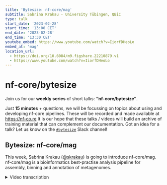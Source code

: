 ```yaml
---
title: 'Bytesize: nf-core/mag'
subtitle: Sabrina Krakau - University Tübingen, QBiC
type: talk
start_date: '2023-02-28'
start_time: '13:00 CET'
end_date: '2023-02-28'
end_time: '13:30 CET'
youtube_embed: https://www.youtube.com/watch?v=IiorfDHeoLo
embed_at: 'mag'
location_url:
  - https://doi.org/10.6084/m9.figshare.22210879.v1
  - https://www.youtube.com/watch?v=IiorfDHeoLo
---
```


# nf-core/bytesize

Join us for our **weekly series** of short talks: **“nf-core/bytesize”**.

Just **15 minutes** + questions, we will be focussing on topics about using and developing nf-core pipelines.
These will be recorded and made available at <https://nf-co.re>
It is our hope that these talks / videos will build an archive of training material that can complement our documentation. Got an idea for a talk? Let us know on the [`#bytesize`](https://nfcore.slack.com/channels/bytesize) Slack channel!

## Bytesize: nf-core/mag

This week, Sabrina Krakau ([@skrakau](https://github.com/skrakau)) is going to introduce nf-core/mag. nf-core/mag is a bioinformatics best-practise analysis pipeline for assembly, binning and annotation of metagenomes.

<details markdown="1"><summary>Video transcription</summary>
**Note: The content has been edited for reader-friendliness**

[0:01](https://www.youtube.com/watch?v=IiorfDHeoLo&t=1)
Hello, everyone, and welcome to this week's bytesize talk. I'm happy to present to you today Sabrina Krakau. She is situated at QBiC at the University of Tübingen. She is talking today about the nf-core pipeline mag and off to you.

[0:21](https://www.youtube.com/watch?v=IiorfDHeoLo&t=21)
Thanks Franziska for this kind introduction. I'm very happy that it finally works out to also present the nf-core/mag pipeline to all of you. This pipeline you can use for metagenome hybrid assembly and binning. The goal of this pipeline is to analyze microbial communities by recovering individual genomes. This might be, for example, particularly useful if you do not have a complete set or high quality reference genomes given. Such microbial communities could be everything, for example, environmental samples, but also host associated communities such as the gut microbiome.

[1:02](https://www.youtube.com/watch?v=IiorfDHeoLo&t=62)
The microbiome samples can be processed with metagenome shotgun sequencing, which generates short reads. The nf-core/mag pipeline then essentially combines these reads and assembles them to larger contigs. In a fine downstream genome binning step, it bins these contigs to so-called metagenome assembled genomes, or also called MAGs. These MAGs can then further be annotated and also taxonomically classified. That's the concept of the nf-core/mag pipeline. As for many nf-core pipelines, the development of this was a quite large community effort with many different contributors, so just mentioning the main important ones. It was started by Hadrien Gourlé, then Daniel Straub contributed a lot since early on when I joined, and also since last year, James Yellows Yates is the main contributor of this pipeline.

[2:04](https://www.youtube.com/watch?v=IiorfDHeoLo&t=124)
Now I would like to mention the key features of this pipeline. It can perform a hybrid assembly using both short Illumina and long nanopore reads. This is useful because if you have assemblies generated only from short reads, they are often highly fragmented. By using additionally longer reads, this can improve the contiguity of such resulting assemblies. The pipeline also performs a genome binning step and optionally also a binning refinement step, then can taxonomically classify the resulting bins and also provides a comprehensive QC statistics. Furthermore, it can utilize sample-wise group information. This can be used for the core assembly. This is important if you have data sets where you know that certain strains are present across multiple samples, such as within longitudinal data sets. Because the core assembly can improve or increase the sequencing depth, this also allows to recover more lower abundant genomes. Additionally, the group information is also used for the computation of core abundances, which is used in the genome binning step. Furthermore, the pipeline also allows the handling of ancient DNA, because it's containing ancient DNA validation sub-workflow, which is rather specific for this pipeline. A previous version of this pipeline was already published at the beginning of this year in NAR Genomics and Bioinformatics, so if someone's interested in more details, you can also have a look at this application note.

[3:44](https://www.youtube.com/watch?v=IiorfDHeoLo&t=224)
Here you can see an overview of the pipeline. The pipeline starts with different pre-processing steps and QC, then the actual assembly is performed with a final genome binning step. Here in green you can see the processes or different tools that are run by default by this pipeline. In the following I would like to guide you through the different steps of this pipeline in more detail. Just first, how can we actually run it? So here you can see an example of the Nextflow command that is typically used and in order to run it with default settings, just provide a sample sheet as input file.

[4:26](https://www.youtube.com/watch?v=IiorfDHeoLo&t=266)
Here you can see an example how the sample sheet looks like for this pipeline: it contains five columns. The first column contains a sample name, the second column contains a group name, in this case all samples belong to the same group. Then you have to provide the path to the input read files, either only to the short read or to the short and long read, so the long reads are optional. Starting with this sample sheet file now, or if you have only short reads you can also just provide a fastq file directly. The pipeline then pre-processes the short and long reads separately from each other with different pre-processing steps. I do not want to discuss them in detail. Maybe just mention that the host reads can also be removed by mapping the reads to given reference sequences. This information is also used indirectly for the long reads, since the long reads are filtered based on the already filtered short reads. The short reads can then further be taxonomically classified already. This can serve for example as a quality control in order to check for potential contaminations.

[5:41](https://www.youtube.com/watch?v=IiorfDHeoLo&t=341)
After these pre-processing steps then the actual assembly is done. This can be done sample-wise or the group information can be used in order to run a whole assembly, however by default this is done for each sample individually. By default the tools SPAdes and MEGAHIT are run both. However, you should keep in mind that if you have long reads given and you are interested in the hybrid assembly then only the tool SPAdes can be used for this. Then the tool QUAST is used in order to assess the quality of the resulting assemblies and also the assemblies are further processed with the tool PRODIGAL which predicts protein coding genes for this.

[6:26](https://www.youtube.com/watch?v=IiorfDHeoLo&t=386)
That's the assembly part and the contigs of this assemblies are then further processed in the genome binning step, where the tools MetaBAT2 and MaxBin2 are used, which now bin the contigs to retrieve the actual genomes. The results of these tools can also additionally be combined in a binning refinement step, which makes use of DAS tool. The quality of this bin is as well assessed with the tool QUAST and in addition the tool BUSCO is used which makes use of single copy orthologs in order to estimate the contamination on the completeness of the retrieved genomes. Additionally the pipeline also uses a custom script, which estimates the abundance of the individual bins, because it's also a relatively important output of this pipeline. Further downstream processes then the bins are further taxonomically classified by default using the tool GTDP-Tk, and also annotated with the tool PROKKA. Finally a multiQC report is generated and also a relatively comprehensive MAG summary report.

[7:41](https://www.youtube.com/watch?v=IiorfDHeoLo&t=461)
How does the output of the pipeline look like? Besides all the individual results part of the individual tools, the pipeline generates a clustered heat map showing the MAG abundances across different samples. You can see an example how this looks like and if you would see here for example that certain samples clustered together, for which you know that they are originating from different groups. This might indicate that something has gone wrong. The pipeline also outputs the MAG summary, which I already mentioned. This contains for each bin for each MAG, the abundance information across different samples. The QC matrix from the BUSCO results and the QUAST results, and also taxonomic classifications from the tool GTDP-Tk.

[8:33](https://www.youtube.com/watch?v=IiorfDHeoLo&t=513)
And with this, I've shown you the rough overview of the pipeline and next I would like to show you some of the impact, different assembly settings can have. For this I simulated some mouse gut data set in the past with the tool CAMISIM, and I generated hybrid data containing Illumina data and Nanopore reads and generated two groups. Each with a time series of four samples. This might be the ideal case where a core assembly might be useful. Now I would like to show you some of the resulting assembly metrics that are commonly used.

[9:14](https://www.youtube.com/watch?v=IiorfDHeoLo&t=554)
Here you can see for example the total length of the resulting assemblies and then compared for different pipeline ones were different assembly settings were used. The lower two pipeline settings correspond to a sample-wise assembly and using either only short or short and long read, so hybrid data, and the upper two settings correspond to a core assembly. Again with short or short and long reads, and what we can see is that the total length of the resulting assemblies significantly increased both by using the hybrid setting, and by applying the core assembly setting. Similar results we also see when looking at the number of MAGs, so the number of genomes that could be retrieved from this data, and also when looking at the L50 values. This indicates that the actual setting that is used for the assembly within this pipeline can have a relatively huge impact on the results. It's definitely good that the pipeline provides different settings, so that you can really choose the correct setting for input data, and it might also be worth to compare different settings.

[10:32](https://www.youtube.com/watch?v=IiorfDHeoLo&t=632)
Another topic I would like to shortly mention is the resource requirements, because this came up quite often in the Slack channel, and it's also somehow difficult to estimate in advance, because it really differs depending on the input data. The main requirements are both for memory and time, coming from the assembly step. As I mentioned already it really differs for different input data sets and I collected some numbers just to give you a rough idea for different pipeline ones that were run by Daniel Straub on our compute cluster. For one rather small sample, which was a cultural sample, both MegaHIT and SPAdes required less than 25 gigabytes and were finished in a couple of hours. However, for a larger river sample data set, MegaHIT took already more than 100 gigabytes of RAM, and it took more than one day to finish, and SPAdes even took more than 900 gigabytes of memory, and it required more than nine days. There was another very large data set containing 15 soil samples for which also a core assembly was performed and for this MegaHIT required one terabyte and more than 17 days, and SPAdes could not even be run because it would have required more than two terabytes of memory.

[11:55](https://www.youtube.com/watch?v=IiorfDHeoLo&t=715)
This just shows that even for smaller data sets, you cannot run this on your laptop. In general, one can say that it depends on the sequencing depths, the number of samples, the complexity of the analyte metagenome, and also on the applied tool and setting. For this it might be worth noting that, that both assembly tools are run by default but MegaHIT requires much fewer resources than SPAdes, and if you do not want to compute a hybrid assembly it might make sense to consider the `--skip_spades` parameter. Additionally, the core assembly also increases the required resources because it pools samples. At least for one individual task, the required memory and time is much higher. This is something important to keep in mind, because also if you want to run it on larger data sets, you might want to provide a custom config file in order to adjust the resources required for your particular data set.

[12:53](https://www.youtube.com/watch?v=IiorfDHeoLo&t=773)
With this we have seen how we can run the nf-core pipeline for modern metagenomic data sets. As I mentioned already at the beginning, it can also handle ancient DNA. For this James and Maxime added an ancient DNA validation sub-workflow. This is particularly interesting because, as we know at least, there's no other such pipeline which can handle ancient DNA. What this essentially does is that it performs identification of possible ancient contigs by modeling ancient DNA damage patterns, and then polishes the contigs in order to remove the errors that are caused by the presence of such ancient DNA damages in order to allow more unpaired downstream analysis. This might be interesting for some of you to know that this pipeline can also handle ancient metagenomic data analysis.

[13:52](https://www.youtube.com/watch?v=IiorfDHeoLo&t=832)
With this, I'm already at the end of my presentation, just a few words on the outlook. The next release James already prepared, it just requires one more review. It contains another optional binning tool, namely CONCOCT. It will also allow optionally the bin QC with CheckM and GUNC. For the midterm future, it would be also very nice if a functional annotation step could be added, so depending on the strategy, either using HUMAnN 3 or eggNOG, and also a standalone long read assembly option would be very nice by using, for example, the tool meta-flye, such that the pipeline could be also run without short read data.

[14:40](https://www.youtube.com/watch?v=IiorfDHeoLo&t=880)
In general, if you are interested in contributing, or if you have any questions or problems you would like to discuss, you can join us in the nf-core Slack channel dedicated to the MAG pipeline, or have a look at our GitHub repository. We're always happy about feedback or particular bug reports and issues. With this, I would like to thank you for your attention. Then, in particular, my colleagues from QBiC, importantly Daniel Straub for many contributions, James and Maxime from the MPI for Evolutionary Anthropology, Hadrien, of course, and importantly, the whole nf-core core team and community for helping with the development, for reviewing, testing and creating issues. With this, I'm happy to take any questions.

[15:30](https://www.youtube.com/watch?v=IiorfDHeoLo&t=930)
(host) Thank you very much. There is indeed one question already in the chat.

(question) It was at the very beginning when you were talking about examples, and you mentioned CAMISIM. Could you explain more in detail what this is?

(answer) This is a tool which was also used in the CAMI challenge to simulate metagenomics data. It's using as input different genome sources. I used in this case a set of mouse genome sources, which was given from some mouse gut data sets. Then it can simulate Illumina and nanopore data and simulate also different taxonomic profiles. But the more details, I would also have to look up, it was quite a while ago. Was there any particular question about this?

(question cont.) No, it was just a question, "what is CAMISIM?", but I think James has now added some links to articles. If anyone is interested, they can have a look at that.

[16:43](https://www.youtube.com/watch?v=IiorfDHeoLo&t=1003)
(host) For anyone else, if there are more questions, you can now unmute yourself and just ask them straight away. Or you can put them in the chat and I will read them out for you.

(question) I would actually have a question. What happens to multi-mappers? I can imagine that if you have related bacteria that it would also map to different ones. How does the pipeline deal with that?

(speaker) I mean, this is handled by the assembly tools then somehow.

(question cont.) But are they removed or added to all of them? Any idea?

(speaker) Someone of the others are more in the details of this algorithmic parts of the assembler.

(audience) Do you mean when you're mapping back to the contigs or during the assembly itself?

(question cont.) During the assembly. I mean, you map to the genomes, I guess?

(audience cont.) No. We need to explain the main concept there. But there's some fancy maths magic that goes on which estimates which reads most likely go with each other based on the number of mutations they have with each other. There's some weird maths stuff which works out which is the best grouping.

(question cont.) Okay, then I misunderstood that part. Thank you.

[18:15](https://www.youtube.com/watch?v=IiorfDHeoLo&t=1095)
(host) Are there any more questions from the audience? It doesn't seem so. If you have any more questions later on, as you mentioned, you can always go to nf-core Slack and ask questions there. If this is now all the questions answered so far, I would like to thank Sabrina again for this very nice talk. Of course, as usual, I would also like to thank the Chan Zuckerberg Initiative for funding the bytesize talks and of course everyone in the audience for listening. Thank you very much.

(speaker)) Thanks.

</details>

